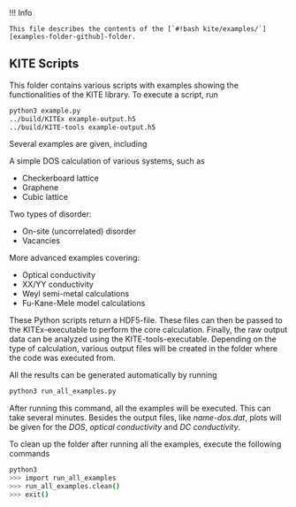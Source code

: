 !!! Info

    This file describes the contents of the [`#!bash kite/examples/`][examples-folder-github]-folder.

## KITE Scripts
This folder contains various scripts with examples showing the functionalities of the KITE library. To execute a script, run

``` bash
python3 example.py
../build/KITEx example-output.h5
../build/KITE-tools example-output.h5
```

Several examples are given, including

A simple DOS calculation of various systems, such as

* Checkerboard lattice
* Graphene
* Cubic lattice

Two types of disorder:
   
* On-site (uncorrelated) disorder
* Vacancies

More advanced examples covering:

  * Optical conductivity
  * XX/YY conductivity
  * Weyl semi-metal calculations
  * Fu-Kane-Mele model calculations

These Python scripts return a HDF5-file. These files can then be passed to the KITEx-executable to perform the core calculation.
Finally, the raw output data can be analyzed using the KITE-tools-executable.
Depending on the type of calculation, various output files will be created in the folder where the code was executed from.

All the results can be generated automatically by running

``` bash
python3 run_all_examples.py
```

After running this command, all the examples will be executed. This can take several minutes.
Besides the output files, like *name-dos.dat*, plots will be given for the *DOS*, *optical conductivity* and *DC conductivity*.

To clean up the folder after running all the examples, execute the following commands

``` bash
python3
>>> import run_all_examples
>>> run_all_examples.clean()
>>> exit()
```

[examples-folder-github]: https://github.com/quantum-kite/kite/tree/master/examples